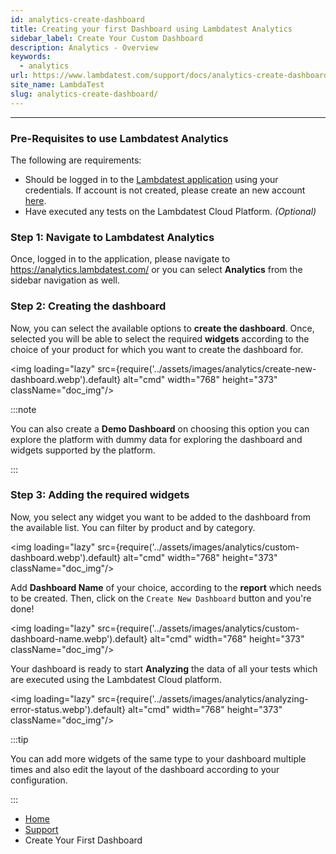```yaml
---
id: analytics-create-dashboard
title: Creating your first Dashboard using Lambdatest Analytics
sidebar_label: Create Your Custom Dashboard
description: Analytics - Overview
keywords:
  - analytics
url: https://www.lambdatest.com/support/docs/analytics-create-dashboard/
site_name: LambdaTest
slug: analytics-create-dashboard/
---
```


<script type="application/ld+json"
      dangerouslySetInnerHTML={{ __html: JSON.stringify({
       "@context": "https://schema.org",
        "@type": "BreadcrumbList",
        "itemListElement": [{
          "@type": "ListItem",
          "position": 1,
          "name": "Home",
          "item": "https://www.lambdatest.com"
        },{
          "@type": "ListItem",
          "position": 2,
          "name": "Support",
          "item": "https://www.lambdatest.com/support/docs/"
        },{
          "@type": "ListItem",
          "position": 3,
          "name": "Linear App Integration",
          "item": "https://www.lambdatest.com/support/docs/analytics-create-dashboard/"
        }]
      })
    }}
></script>

---

### Pre-Requisites to use Lambdatest Analytics

The following are requirements:

- Should be logged in to the [Lambdatest application](https://accounts.lambdatest.com/login) using your credentials. If account is not created, please create an new account [here](https://accounts.lambdatest.com/register).
- Have executed any tests on the Lambdatest Cloud Platform. _(Optional)_

### Step 1: Navigate to Lambdatest Analytics

Once, logged in to the application, please navigate to https://analytics.lambdatest.com/ or you can select **Analytics** from the sidebar navigation as well.

### Step 2: Creating the dashboard

Now, you can select the available options to **create the dashboard**. Once, selected you will be able to select the required **widgets** according to the choice of your product for which you want to create the dashboard for.

<img loading="lazy" src={require('../assets/images/analytics/create-new-dashboard.webp').default} alt="cmd" width="768" height="373" className="doc_img"/>

:::note

You can also create a **Demo Dashboard** on choosing this option you can explore the platform with dummy data for exploring the dashboard and widgets supported by the platform.

:::

### Step 3: Adding the required widgets

Now, you select any widget you want to be added to the dashboard from the available list. You can filter by product and by category.

<img loading="lazy" src={require('../assets/images/analytics/custom-dashboard.webp').default} alt="cmd" width="768" height="373" className="doc_img"/>

Add **Dashboard Name** of your choice, according to the **report** which needs to be created. Then, click on the `Create New Dashboard` button and you're done!

<img loading="lazy" src={require('../assets/images/analytics/custom-dashboard-name.webp').default} alt="cmd" width="768" height="373" className="doc_img"/>

Your dashboard is ready to start **Analyzing** the data of all your tests which are executed using the Lambdatest Cloud platform.

<img loading="lazy" src={require('../assets/images/analytics/analyzing-error-status.webp').default} alt="cmd" width="768" height="373" className="doc_img"/>

:::tip

You can add more widgets of the same type to your dashboard multiple times and also edit the layout of the dashboard according to your configuration. 

:::

<nav aria-label="breadcrumbs">
  <ul className="breadcrumbs">
    <li className="breadcrumbs__item">
      <a className="breadcrumbs__link" target="_self" href="https://www.lambdatest.com">
        Home
      </a>
    </li>
    <li className="breadcrumbs__item">
      <a className="breadcrumbs__link" target="_self" href="https://www.lambdatest.com/support/docs/">
        Support
      </a>
    </li>
    <li className="breadcrumbs__item breadcrumbs__item--active">
      <span className="breadcrumbs__link">
      Create Your First Dashboard </span>
    </li>
  </ul>
</nav>
